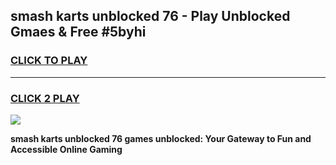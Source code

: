 
## smash karts unblocked 76 - Play Unblocked Gmaes & Free #5byhi
<h3>
<a href="https://news.freeplayer.one?title=smash_karts_unblocked_76&ref=03M">CLICK TO PLAY</a></h3>
<hr>

<h3>
<a href="https://news.freeplayer.one?title=smash_karts_unblocked_76&ref=03M">CLICK 2 PLAY</a>
  
</h3>

<a href="https://news.freeplayer.one?title=smash_karts_unblocked_76&ref=03M"><img src="https://clearcache.store/games.png"></a>


**smash karts unblocked 76 games unblocked: Your Gateway to Fun and Accessible Online Gaming**
